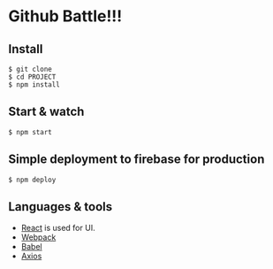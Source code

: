 # Github Battle!!!

## Install

    $ git clone
    $ cd PROJECT
    $ npm install

## Start & watch

    $ npm start

## Simple deployment to firebase for production

    $ npm deploy

## Languages & tools

- [React](http://facebook.github.io/react) is used for UI.
- [Webpack](https://webpack.js.org/)
- [Babel](https://babeljs.io/)
- [Axios](https://www.npmjs.com/package/axios)